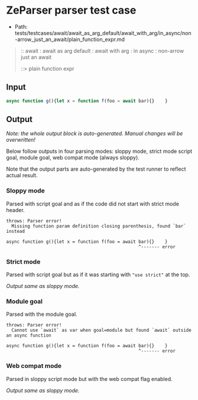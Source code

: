 # ZeParser parser test case

- Path: tests/testcases/await/await_as_arg_default/await_with_arg/in_async/non-arrow_just_an_await/plain_function_expr.md

> :: await : await as arg default : await with arg : in async : non-arrow just an await
>
> ::> plain function expr

## Input

`````js
async function g(){let x = function f(foo = await bar){}    }
`````

## Output

_Note: the whole output block is auto-generated. Manual changes will be overwritten!_

Below follow outputs in four parsing modes: sloppy mode, strict mode script goal, module goal, web compat mode (always sloppy).

Note that the output parts are auto-generated by the test runner to reflect actual result.

### Sloppy mode

Parsed with script goal and as if the code did not start with strict mode header.

`````
throws: Parser error!
  Missing function param definition closing parenthesis, found `bar` instead

async function g(){let x = function f(foo = await bar){}    }
                                                  ^------- error
`````

### Strict mode

Parsed with script goal but as if it was starting with `"use strict"` at the top.

_Output same as sloppy mode._

### Module goal

Parsed with the module goal.

`````
throws: Parser error!
  Cannot use `await` as var when goal=module but found `await` outside an async function

async function g(){let x = function f(foo = await bar){}    }
                                                  ^------- error
`````


### Web compat mode

Parsed in sloppy script mode but with the web compat flag enabled.

_Output same as sloppy mode._

